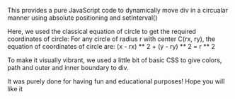 This provides a pure JavaScript code to dynamically move div in a circualar manner using absolute positioning and setInterval()

Here, we used the classical equation of circle to get the required coordinates of circle: 
For any circle of radius r with center C(rx, ry), the equation of coordinates of circle are: 
(x - rx) ** 2 + (y - ry) ** 2 = r ** 2

To make it visually vibrant, we used a little bit of basic CSS to give colors, path and outer and inner boundary to div.

It was purely done for having fun and educational purposes! Hope you will like it
